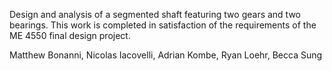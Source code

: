 Design and analysis of a segmented shaft featuring two gears and two bearings.
This work is completed in satisfaction of the requirements of the ME 4550 final design project.

Matthew Bonanni, Nicolas Iacovelli, Adrian Kombe, Ryan Loehr, Becca Sung
